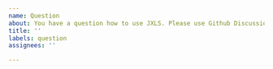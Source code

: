 ```yaml
---
name: Question
about: You have a question how to use JXLS. Please use Github Discussions.
title: ''
labels: question
assignees: ''

---
```



